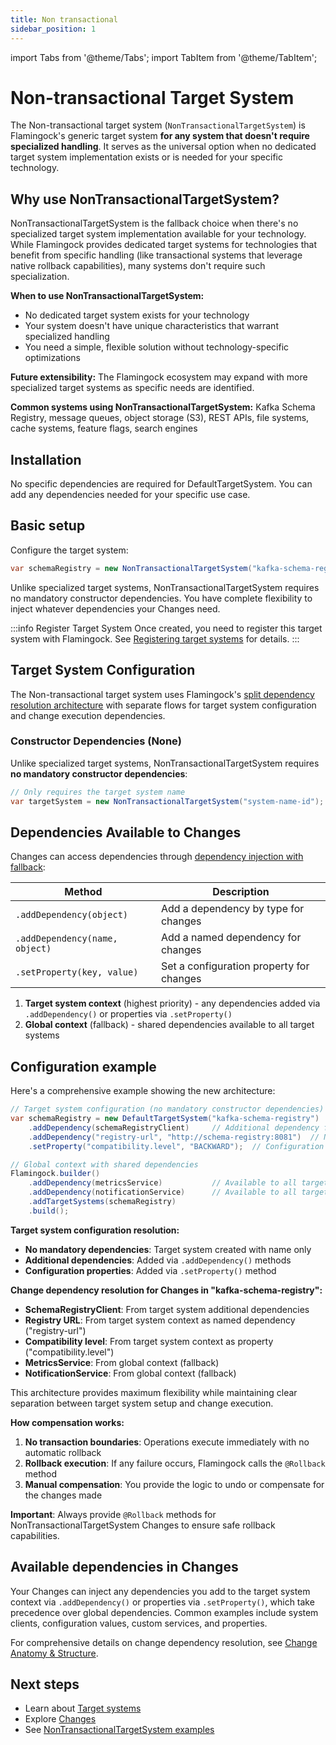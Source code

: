 ```yaml
---
title: Non transactional
sidebar_position: 1
---
```

import Tabs from '@theme/Tabs';
import TabItem from '@theme/TabItem';

# Non-transactional Target System

The Non-transactional target system (`NonTransactionalTargetSystem`) is Flamingock's generic target system **for any system that doesn't require specialized handling**. It serves as the universal option when no dedicated target system implementation exists or is needed for your specific technology.

## Why use NonTransactionalTargetSystem?

NonTransactionalTargetSystem is the fallback choice when there's no specialized target system implementation available for your technology. While Flamingock provides dedicated target systems for technologies that benefit from specific handling (like transactional systems that leverage native rollback capabilities), many systems don't require such specialization.

**When to use NonTransactionalTargetSystem:**
- No dedicated target system exists for your technology
- Your system doesn't have unique characteristics that warrant specialized handling
- You need a simple, flexible solution without technology-specific optimizations

**Future extensibility:** The Flamingock ecosystem may expand with more specialized target systems as specific needs are identified. 


**Common systems using NonTransactionalTargetSystem:** Kafka Schema Registry, message queues, object storage (S3), REST APIs, file systems, cache systems, feature flags, search engines

## Installation

No specific dependencies are required for DefaultTargetSystem. You can add any dependencies needed for your specific use case.

## Basic setup

Configure the target system:

```java
var schemaRegistry = new NonTransactionalTargetSystem("kafka-schema-registry-id");
```

Unlike specialized target systems, NonTransactionalTargetSystem requires no mandatory constructor dependencies. You have complete flexibility to inject whatever dependencies your Changes need.

:::info Register Target System
Once created, you need to register this target system with Flamingock. See [Registering target systems](introduction.md#registering-target-systems) for details.
:::

## Target System Configuration

The Non-transactional target system uses Flamingock's [split dependency resolution architecture](introduction.md#dependency-injection) with separate flows for target system configuration and change execution dependencies.

### Constructor Dependencies (None)

Unlike specialized target systems, NonTransactionalTargetSystem requires **no mandatory constructor dependencies**:

```java
// Only requires the target system name
var targetSystem = new NonTransactionalTargetSystem("system-name-id");
```


## Dependencies Available to Changes

Changes can access dependencies through [dependency injection with fallback](../changes/anatomy-and-structure.md#method-parameters-and-dependency-injection):

| Method | Description |
|--------|-------------|
| `.addDependency(object)` | Add a dependency by type for changes |
| `.addDependency(name, object)` | Add a named dependency for changes |
| `.setProperty(key, value)` | Set a configuration property for changes |

1. **Target system context** (highest priority) - any dependencies added via `.addDependency()` or properties via `.setProperty()`
2. **Global context** (fallback) - shared dependencies available to all target systems

## Configuration example

Here's a comprehensive example showing the new architecture:

```java
// Target system configuration (no mandatory constructor dependencies)
var schemaRegistry = new DefaultTargetSystem("kafka-schema-registry")
    .addDependency(schemaRegistryClient)     // Additional dependency for changes
    .addDependency("registry-url", "http://schema-registry:8081")  // Named dependency
    .setProperty("compatibility.level", "BACKWARD");  // Configuration property

// Global context with shared dependencies
Flamingock.builder()
    .addDependency(metricsService)           // Available to all target systems
    .addDependency(notificationService)      // Available to all target systems
    .addTargetSystems(schemaRegistry)
    .build();
```

**Target system configuration resolution:**
- **No mandatory dependencies**: Target system created with name only
- **Additional dependencies**: Added via `.addDependency()` methods
- **Configuration properties**: Added via `.setProperty()` method

**Change dependency resolution for Changes in "kafka-schema-registry":**
- **SchemaRegistryClient**: From target system additional dependencies
- **Registry URL**: From target system context as named dependency ("registry-url")
- **Compatibility level**: From target system context as property ("compatibility.level")
- **MetricsService**: From global context (fallback)
- **NotificationService**: From global context (fallback)

This architecture provides maximum flexibility while maintaining clear separation between target system setup and change execution.

**How compensation works:**
1. **No transaction boundaries**: Operations execute immediately with no automatic rollback
2. **Rollback execution**: If any failure occurs, Flamingock calls the `@Rollback` method
3. **Manual compensation**: You provide the logic to undo or compensate for the changes made

**Important**: Always provide `@Rollback` methods for NonTransactionalTargetSystem Changes to ensure safe rollback capabilities.

## Available dependencies in Changes

Your Changes can inject any dependencies you add to the target system context via `.addDependency()` or properties via `.setProperty()`, which take precedence over global dependencies. Common examples include system clients, configuration values, custom services, and properties.

For comprehensive details on change dependency resolution, see [Change Anatomy & Structure](../changes/anatomy-and-structure.md).

## Next steps

- Learn about [Target systems](introduction.md)
- Explore [Changes](../changes/introduction.md)  
- See [NonTransactionalTargetSystem examples](https://github.com/flamingock/flamingock-examples/tree/master/default)